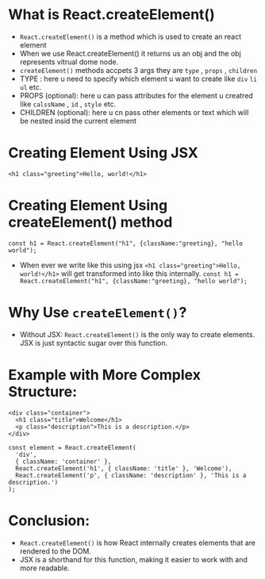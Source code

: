 # What is React.createElement()

- `React.createElement()` is a method which is used to create an react element
- When we use React.createElement() it returns us an obj and the obj represents vitrual dome node.
- `createElement()` methods accpets 3 args they are `type` , `props` , `children`
- TYPE : here u need to specify which element u want to create like `div` `li` `ul` etc.
- PROPS (optional): here u can pass attributes for the element u creatred like `calssName` , `id` , `style` etc.
- CHILDREN (optional): here u cn pass other elements or text which will be nested insid the current element

# Creating Element Using JSX

```
<h1 class="greeting">Hello, world!</h1>
```

# Creating Element Using createElement() method

```
const h1 = React.createElement("h1", {className:"greeting}, "hello world");

```

- When ever we write like this using jsx `<h1 class="greeting">Hello, world!</h1>` will get transformed into like this internally.
  `const h1 = React.createElement("h1", {className:"greeting}, "hello world");`

# Why Use `createElement()`?

- Without JSX: `React.createElement()` is the only way to create elements. JSX is just syntactic sugar over this function.

# Example with More Complex Structure:

```
<div class="container">
  <h1 class="title">Welcome</h1>
  <p class="description">This is a description.</p>
</div>

```

```
const element = React.createElement(
  'div',
  { className: 'container' },
  React.createElement('h1', { className: 'title' }, 'Welcome'),
  React.createElement('p', { className: 'description' }, 'This is a description.')
);

```

# Conclusion:

- `React.createElement()` is how React internally creates elements that are rendered to the DOM.
- JSX is a shorthand for this function, making it easier to work with and more readable.
